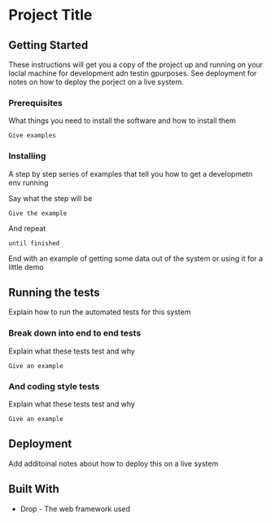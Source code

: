 # Project Title

## Getting Started

These instructions will get you a copy of the project up and running on your loclal machine for development adn testin gpurposes. See deployment for notes on how to deploy the porject on a live system.

### Prerequisites

What things you need to install the software and how to install them

```
Give examples
```

### Installing

A step by step series of examples that tell you how to get a developmetn env running

Say what the step will be

```
Give the example
```

And repeat

```
until finished
```

End with an example of getting some data out of the system or using it for a little demo

## Running the tests

Explain how to run the automated tests for this system

### Break down into end to end tests

Explain what these tests test and why

```
Give an example
```

### And coding style tests

Explain what these tests test and why

```
Give an example
```

## Deployment

Add additoinal notes about how to deploy this on a live system

## Built With

- Drop - The web framework used
